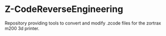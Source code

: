 # Z-CodeReverseEngineering
Repository providing tools to convert and modify .zcode files for the zortrax m200 3d printer. 
